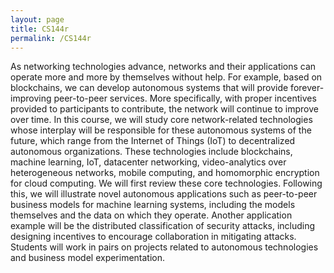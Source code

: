 ```yaml
---
layout: page
title: CS144r
permalink: /CS144r
---
```

As networking technologies advance, networks and their applications can operate more and more by themselves without help. For example, based on blockchains, we can develop autonomous systems that will provide forever-improving peer-to-peer services. More specifically, with proper incentives provided to participants to contribute, the network will continue to improve over time.  In this course, we will study core network-related technologies whose interplay will be responsible for these autonomous systems of the future, which range from the Internet of Things (IoT) to decentralized autonomous organizations. These technologies include blockchains, machine learning, IoT, datacenter networking, video-analytics over heterogeneous networks, mobile computing, and homomorphic encryption for cloud computing.  We will first review these core technologies. Following this, we will illustrate novel autonomous applications such as peer-to-peer business models for machine learning systems, including the models themselves and the data on which they operate.  Another application example will be the distributed classification of security attacks, including designing incentives to encourage collaboration in mitigating attacks.  Students will work in pairs on projects related to autonomous technologies and business model experimentation.
